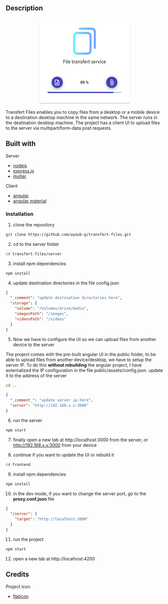 ## Description

<p align="center"><img src="images/screenshot.png"/></p>
Transfert Files enables you to copy files from a desktop or a mobile device to a destination
desktop machine in the same network. The server runs in the destination desktop machine.
The project has a client UI to upload files to the server via multipart/form-data post requests.

## Built with

Server

- [nodejs](https://nodejs.dev/)
- [express.js](https://expressjs.com/)
- [multer](https://www.npmjs.com/package/multer)

Client

- [angular](https://www.npmjs.com/package/@angular/cli)
- [angular material](https://material.angular.io/)

### Installation

1. clone the repository

```sh
git clone https://github.com/ayoub-g/transfert-files.git
```

2. cd to the server folder

```sh
cd transfert-files/server
```

3. install npm dependencies

```sh
npm install
```

4. update destination directories in the file config.json

```json
{
  "_comment": "update destination directories here",
  "storage": {
    "volume": "/Volumes/drive/media",
    "imagesPath": "/images",
    "videosPath": "/videos"
  }
}
```

5. Now we have to configure the UI so we can upload files from another device to the server

The project comes with the pre-built angular UI in the public folder,
to be able to upload files from another device/desktop, we have to setup the server IP. To do this **without rebuilding** the angular project, I have externalized the IP configuration in the file
public/assets/config.json. update it to the address of the server

```sh
cd ..
```

```json
{
  "_comment_": "update server ip here",
  "server": "http://192.168.x.x:3000"
}
```

6.  run the server

```sh
npm start
```

7. finally open a new tab at http://localhost:3000 from the server, or http://192.168.x.x:3000 from
   your device

8. continue if you want to update the UI or rebuild it

```sh
cd frontend
```

9. install npm dependencies

```sh
npm install
```

10. in the dev mode, if you want to change the server port, go to the **proxy.conf.json** file

```json
{
  "/server": {
    "target": "http://localhost:3000"
  }
}
```

11. run the project

```sh
npm start
```

12. open a new tab at http://localhost:4200

## Credits

Project icon

- [flaticon](https://flaticon.com)

  [project-screenshot]: images/screenshot.png
